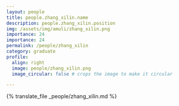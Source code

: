 ```yaml
---
layout: people
title: people.zhang_xilin.name
description: people.zhang_xilin.position
img: /assets/img/amuli/zhang_xilin.png
importance: 24
importance: 24
permalink: /people/zhang_xilin
category: graduate
profile:
  align: right
  image: people/zhang_xilin.png
  image_circular: false # crops the image to make it circular

---
```


{% translate_file _people/zhang_xilin.md %}
